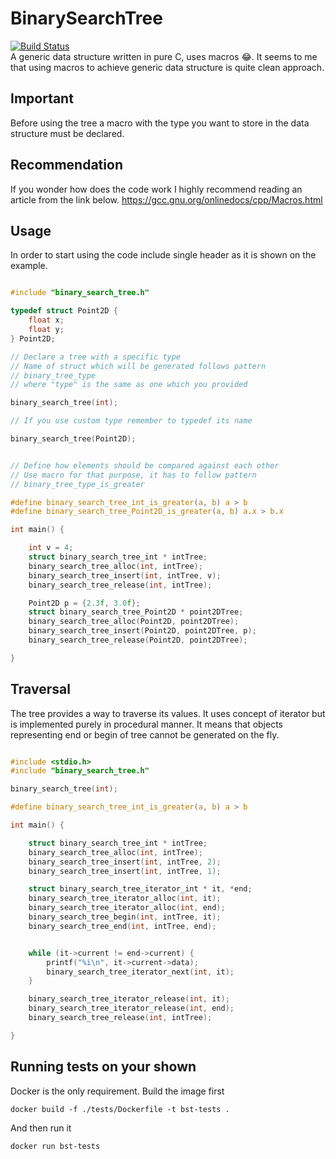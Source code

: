 # BinarySearchTree
[![Build Status](https://travis-ci.org/mateuszstompor/BinarySearchTree.svg?branch=master)](https://travis-ci.org/mateuszstompor/BinarySearchTree)
</br>
A generic data structure written in pure C, uses macros 😂.
It seems to me that using macros to achieve generic data structure is quite clean approach.

## Important
Before using the tree a macro with the type you want to store in the data structure must be declared.

## Recommendation
If you wonder how does the code work I highly recommend reading an article from the link below.
https://gcc.gnu.org/onlinedocs/cpp/Macros.html

## Usage
In order to start using the code include single header as it is shown on the example.

```c

#include "binary_search_tree.h"

typedef struct Point2D {
    float x;
    float y;
} Point2D;

// Declare a tree with a specific type
// Name of struct which will be generated follows pattern
// binary_tree_type
// where "type" is the same as one which you provided

binary_search_tree(int);

// If you use custom type remember to typedef its name

binary_search_tree(Point2D);


// Define how elements should be compared against each other
// Use macro for that purpose, it has to follow pattern
// binary_tree_type_is_greater

#define binary_search_tree_int_is_greater(a, b) a > b
#define binary_search_tree_Point2D_is_greater(a, b) a.x > b.x

int main() {

    int v = 4;
    struct binary_search_tree_int * intTree;
    binary_search_tree_alloc(int, intTree);
    binary_search_tree_insert(int, intTree, v);
    binary_search_tree_release(int, intTree);

    Point2D p = {2.3f, 3.0f};
    struct binary_search_tree_Point2D * point2DTree;
    binary_search_tree_alloc(Point2D, point2DTree);
    binary_search_tree_insert(Point2D, point2DTree, p);
    binary_search_tree_release(Point2D, point2DTree);

}

```

## Traversal
The tree provides a way to traverse its values.
It uses concept of iterator but is implemented purely in procedural manner.
It means that objects representing end or begin of tree cannot be generated on the fly.

```c

#include <stdio.h>
#include "binary_search_tree.h"

binary_search_tree(int);

#define binary_search_tree_int_is_greater(a, b) a > b

int main() {

    struct binary_search_tree_int * intTree;
    binary_search_tree_alloc(int, intTree);
    binary_search_tree_insert(int, intTree, 2);
    binary_search_tree_insert(int, intTree, 1);

    struct binary_search_tree_iterator_int * it, *end;
    binary_search_tree_iterator_alloc(int, it);
    binary_search_tree_iterator_alloc(int, end);
    binary_search_tree_begin(int, intTree, it);
    binary_search_tree_end(int, intTree, end);


    while (it->current != end->current) {
        printf("%i\n", it->current->data);
        binary_search_tree_iterator_next(int, it);
    }

    binary_search_tree_iterator_release(int, it);
    binary_search_tree_iterator_release(int, end);
    binary_search_tree_release(int, intTree);

}


```

## Running tests on your shown
Docker is the only requirement. Build the image first
```
docker build -f ./tests/Dockerfile -t bst-tests .
```
And then run it
```
docker run bst-tests
```
